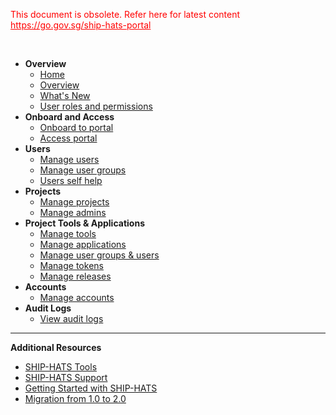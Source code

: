<p><span style="color:red;">This document is obsolete. Refer here for latest content <u>https://go.gov.sg/ship-hats-portal</u></span></p>
<br>

- **Overview**
  - [Home](./README.md)
  - [Overview](ship-hats-portal-overview)
  - [What's New](./whats-new/2023.md)  
  - [User roles and permissions](user-roles-and-permissions) 
- **Onboard and Access**  
  - [Onboard to portal](onboarding-to-portal)
  - [Access portal](access-ship-hats-portal)  
- **Users**  
  - [Manage users](manage-users)
  - [Manage user groups](manage-user-groups)
  - [Users self help](users-self-help)  
- **Projects**
  - [Manage projects](manage-projects)
  - [Manage admins](manage-admins)
- **Project Tools & Applications**
  - [Manage tools](manage-tools)
  - [Manage applications](manage-applications)
  - [Manage user groups & users](manage-user-groups-and-users)
  - [Manage tokens](manage-tokens)
  - [Manage releases](manage-releases)
- **Accounts**  
  - [Manage accounts](manage-account) 
- **Audit Logs**
  - [View audit logs](./audit-logs.md)   

---

**Additional Resources**
  - [SHIP-HATS Tools](https://docs.developer.tech.gov.sg/docs/ship-hats-tools/#/tools-overview) 
  - [SHIP-HATS Support](https://docs.developer.tech.gov.sg/docs/ship-hats-support/)
  - [Getting Started with SHIP-HATS](https://docs.developer.tech.gov.sg/docs/ship-hats-getting-started/)
  - [Migration from 1.0 to 2.0](https://docs.developer.tech.gov.sg/docs/ship-hats-migration/)  


<!--
  - [new Customer SH to GL](sh-to-gl)
**Overview**
  - [Audience](audience)
  - [Overview](ship-hats-portal-overview)
  - [What's New](what-s-new)
  - [User roles and permissions](user-roles-and-permissions)  
**Portal**  
  - [Onboard to portal](onboarding-to-portal)
  - [Access portal](access-ship-hats-portal)  
**Users**  
  - [Onboard users](onboarding-users)
  - [Manage users](manage-users)
  - [Manage user groups](manage-user-groups)
  - [Users self help](users-self-help)  
**Projects**
  - [Manage projects](manage-projects)
  - [Manage admins](manage-admins)
**Project Tools & Applications**
  - [Manage tools](manage-tools)
  - [Manage applications](manage-applications)
  - [Manage user groups & users](manage-user-groups-and-users)
  - [Manage tokens](manage-tokens)
  - [Manage releases](manage-releases)
**Accounts**  
  - [Manage accounts](manage-account)  
**DGP Systems**
  - [Declare DGP systems](declare-dgp-systems)  

&nbsp;

---
**Additional Resources**
  - [Portal](https://docs.developer.tech.gov.sg/docs/ship-hats-portal/)
  - [Migration](https://docs.developer.tech.gov.sg/docs/ship-hats-migration/)
  - [Getting Started](https://docs.developer.tech.gov.sg/docs/ship-hats-getting-started/)
  - [Tools](https://docs.developer.tech.gov.sg/docs/ship-hats-tools/#/tools-overview)


-->